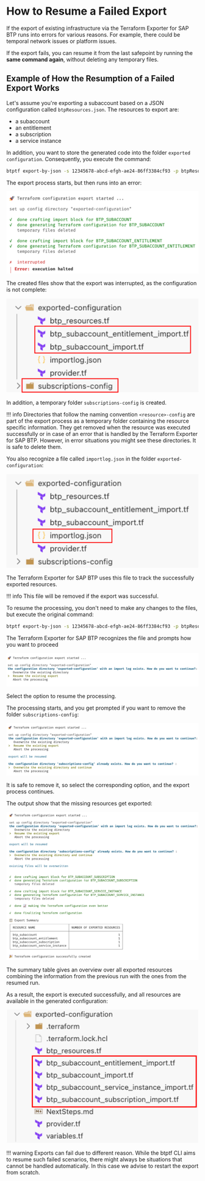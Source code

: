 # How to Resume a Failed Export

If the export of existing infrastructure via the Terraform Exporter for SAP BTP runs into errors for various reasons. For example, there could be temporal network issues or platform issues.

If the export fails, you can resume it from the last safepoint by running the **same command again**, without deleting any temporary files.

## Example of How the Resumption of a Failed Export Works

Let's assume you're exporting a subaccount based on a JSON configuration called `btpResources.json`. The resources to export are:

- a subaccount
- an entitlement
- a subscription
- a service instance

In addition, you want to store the generated code into the folder `exported configuration`. Consequently, you execute the command:

```bash
btptf export-by-json -s 12345678-abcd-efgh-ae24-86ff3384cf93 -p btpResources.json -c exported-configuration
```

The export process starts, but then runs into an error:

![Console Output of failed export run](img/export-failed.png)

The created files show that the export was interrupted, as the configuration is not complete:

![Created files after failed export run](img/incomplete-export-files.png)

In addition, a temporary folder `subscriptions-config` is created.

!!! info
    Directories that follow the naming convention `<resource>-config` are part of the export process as a temporary folder containing the resource specific information. They get removed when the resource was executed successfully or in case of an error that is handled by the Terraform Exporter for SAP BTP. However, in error situations you might see these directories. It is safe to delete them.

You also recognize a file called `importlog.json` in the folder `exported-configuration`:

![File importlog.json as part of failed export run](img/incomplete-export-log.png)

The Terraform Exporter for SAP BTP uses this file to track the successfully exported resources.

!!! info
    This file will be removed if the export was successful.

To resume the processing, you don't need to make any changes to the files, but execute the original command:

```bash
btptf export-by-json -s 12345678-abcd-efgh-ae24-86ff3384cf93 -p btpResources.json -c exported-configuration
```

The Terraform Exporter for SAP BTP recognizes the file and prompts how you want to proceed

![Repeat export - prompt for resume based on log](img/resume-step1.png)

Select the option to resume the processing.

The processing starts, and you get prompted if you want to remove the folder `subscriptions-config`:

![Repeat export - prompt for removing temporary folder](img/resume-step2.png)

It is safe to remove it, so select the corresponding option, and the export process continues.

The output show that the missing resources get exported:

![Repeat export - console output after success](img/resumed-export-result.png)

The summary table gives an overview over all exported resources combining the information from the previous run with the ones from the resumed run.

As a result, the export is executed successfully, and all resources are available in the generated configuration:

![Repeat export - created files](img/resume-result-files.png)

!!! warning
    Exports can fail due to different reason. While the btptf CLI aims to resume such failed scenarios, there might always be situations that cannot be handled automatically. In this case we advise to restart the export from scratch.
